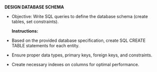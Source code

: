 **DESIGN DATABASE SCHEMA**
- Objective: Write SQL queries to define the database schema (create tables, set constraints).

  **Instructions:**

- Based on the provided database specification, create SQL CREATE TABLE statements for each entity.

- Ensure proper data types, primary keys, foreign keys, and constraints.

- Create necessary indexes on columns for optimal performance.
